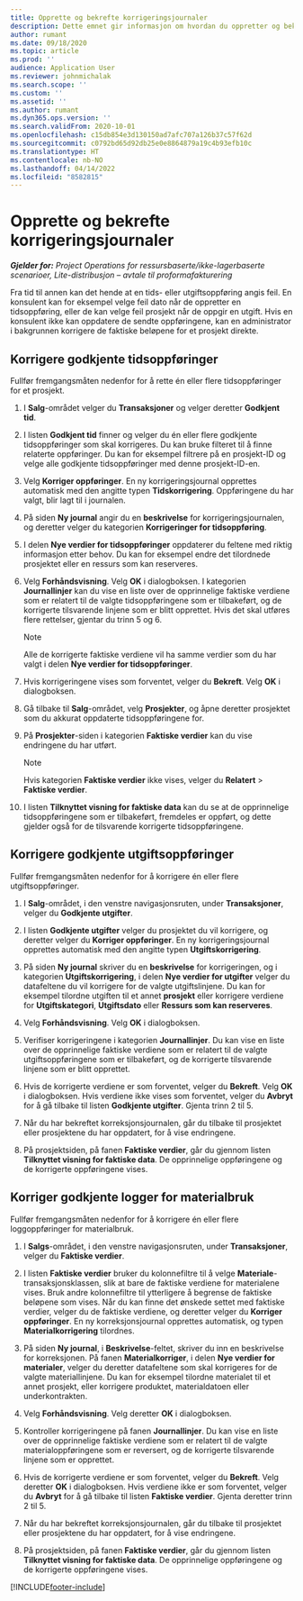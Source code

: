 ```yaml
---
title: Opprette og bekrefte korrigeringsjournaler
description: Dette emnet gir informasjon om hvordan du oppretter og bekrefter en korrigeringsjournal.
author: rumant
ms.date: 09/18/2020
ms.topic: article
ms.prod: ''
audience: Application User
ms.reviewer: johnmichalak
ms.search.scope: ''
ms.custom: ''
ms.assetid: ''
ms.author: rumant
ms.dyn365.ops.version: ''
ms.search.validFrom: 2020-10-01
ms.openlocfilehash: c15db854e3d130150ad7afc707a126b37c57f62d
ms.sourcegitcommit: c0792bd65d92db25e0e8864879a19c4b93efb10c
ms.translationtype: HT
ms.contentlocale: nb-NO
ms.lasthandoff: 04/14/2022
ms.locfileid: "8582815"
---
```

# <a name="create-and-confirm-correction-journals"></a>Opprette og bekrefte korrigeringsjournaler

_**Gjelder for:** Project Operations for ressursbaserte/ikke-lagerbaserte scenarioer, Lite-distribusjon – avtale til proformafakturering_

Fra tid til annen kan det hende at en tids- eller utgiftsoppføring angis feil. En konsulent kan for eksempel velge feil dato når de oppretter en tidsoppføring, eller de kan velge feil prosjekt når de oppgir en utgift. Hvis en konsulent ikke kan oppdatere de sendte oppføringene, kan en administrator i bakgrunnen korrigere de faktiske beløpene for et prosjekt direkte.

## <a name="correct-approved-time-entries"></a>Korrigere godkjente tidsoppføringer     

Fullfør fremgangsmåten nedenfor for å rette én eller flere tidsoppføringer for et prosjekt.

1. I **Salg**-området velger du **Transaksjoner** og velger deretter **Godkjent tid**. 

2. I listen **Godkjent tid** finner og velger du én eller flere godkjente tidsoppføringer som skal korrigeres. Du kan bruke filteret til å finne relaterte oppføringer. Du kan for eksempel filtrere på en prosjekt-ID og velge alle godkjente tidsoppføringer med denne prosjekt-ID-en.

3. Velg **Korriger oppføringer**. En ny korrigeringsjournal opprettes automatisk med den angitte typen **Tidskorrigering**. Oppføringene du har valgt, blir lagt til i journalen. 

4. På siden **Ny journal** angir du en **beskrivelse** for korrigeringsjournalen, og deretter velger du kategorien **Korrigeringer for tidsoppføring**.  

5. I delen **Nye verdier for tidsoppføringer** oppdaterer du feltene med riktig informasjon etter behov. Du kan for eksempel endre det tilordnede prosjektet eller en ressurs som kan reserveres.

6. Velg **Forhåndsvisning**. Velg **OK** i dialogboksen. I kategorien **Journallinjer** kan du vise en liste over de opprinnelige faktiske verdiene som er relatert til de valgte tidsoppføringene som er tilbakeført, og de korrigerte tilsvarende linjene som er blitt opprettet. Hvis det skal utføres flere rettelser, gjentar du trinn 5 og 6. 

    > [!NOTE]
    > Alle de korrigerte faktiske verdiene vil ha samme verdier som du har valgt i delen **Nye verdier for tidsoppføringer**.

7. Hvis korrigeringene vises som forventet, velger du **Bekreft**. Velg **OK** i dialogboksen.

8. Gå tilbake til **Salg**-området, velg **Prosjekter**, og åpne deretter prosjektet som du akkurat oppdaterte tidsoppføringene for. 

9. På **Prosjekter**-siden i kategorien **Faktiske verdier** kan du vise endringene du har utført. 

    > [!NOTE]
    > Hvis kategorien **Faktiske verdier** ikke vises, velger du **Relatert** > **Faktiske verdier**.  

10. I listen **Tilknyttet visning for faktiske data** kan du se at de opprinnelige tidsoppføringene som er tilbakeført, fremdeles er oppført, og dette gjelder også for de tilsvarende korrigerte tidsoppføringene. 

 
## <a name="correct-approved-expense-entries"></a>Korrigere godkjente utgiftsoppføringer

Fullfør fremgangsmåten nedenfor for å korrigere én eller flere utgiftsoppføringer. 

1. I **Salg**-området, i den venstre navigasjonsruten, under **Transaksjoner**, velger du **Godkjente utgifter**.

2. I listen **Godkjente utgifter** velger du prosjektet du vil korrigere, og deretter velger du **Korriger oppføringer**. En ny korrigeringsjournal opprettes automatisk med den angitte typen **Utgiftskorrigering**. 

3. På siden **Ny journal** skriver du en **beskrivelse** for korrigeringen, og i kategorien **Utgiftskorrigering**, i delen **Nye verdier for utgifter** velger du datafeltene du vil korrigere for de valgte utgiftslinjene. Du kan for eksempel tilordne utgiften til et annet **prosjekt** eller korrigere verdiene for **Utgiftskategori**, **Utgiftsdato** eller **Ressurs som kan reserveres**.

4. Velg **Forhåndsvisning**. Velg **OK** i dialogboksen. 

5. Verifiser korrigeringene i kategorien **Journallinjer**. Du kan vise en liste over de opprinnelige faktiske verdiene som er relatert til de valgte utgiftsoppføringene som er tilbakeført, og de korrigerte tilsvarende linjene som er blitt opprettet.

6. Hvis de korrigerte verdiene er som forventet, velger du **Bekreft**. Velg **OK** i dialogboksen. Hvis verdiene ikke vises som forventet, velger du **Avbryt** for å gå tilbake til listen **Godkjente utgifter**. Gjenta trinn 2 til 5. 

7. Når du har bekreftet korreksjonsjournalen, går du tilbake til prosjektet eller prosjektene du har oppdatert, for å vise endringene.

8. På prosjektsiden, på fanen **Faktiske verdier**, går du gjennom listen **Tilknyttet visning for faktiske data**. De opprinnelige oppføringene og de korrigerte oppføringene vises.


## <a name="correct-approved-material-usage-logs"></a>Korriger godkjente logger for materialbruk

Fullfør fremgangsmåten nedenfor for å korrigere én eller flere loggoppføringer for materialbruk.

1. I **Salgs**-området, i den venstre navigasjonsruten, under **Transaksjoner**, velger du **Faktiske verdier**.

2. I listen **Faktiske verdier** bruker du kolonnefiltre til å velge **Materiale**-transaksjonsklassen, slik at bare de faktiske verdiene for materialene vises. Bruk andre kolonnefiltre til ytterligere å begrense de faktiske beløpene som vises. Når du kan finne det ønskede settet med faktiske verdier, velger du de faktiske verdiene, og deretter velger du **Korriger oppføringer**. En ny korreksjonsjournal opprettes automatisk, og typen **Materialkorrigering** tilordnes.

3. På siden **Ny journal**, i **Beskrivelse**-feltet, skriver du inn en beskrivelse for korreksjonen. På fanen **Materialkorriger**, i delen **Nye verdier for materialer**, velger du deretter datafeltene som skal korrigeres for de valgte materiallinjene. Du kan for eksempel tilordne materialet til et annet prosjekt, eller korrigere produktet, materialdatoen eller underkontrakten.

4. Velg **Forhåndsvisning**. Velg deretter **OK** i dialogboksen.

5. Kontroller korrigeringene på fanen **Journallinjer**. Du kan vise en liste over de opprinnelige faktiske verdiene som er relatert til de valgte materialoppføringene som er reversert, og de korrigerte tilsvarende linjene som er opprettet.

6. Hvis de korrigerte verdiene er som forventet, velger du **Bekreft**. Velg deretter **OK** i dialogboksen. Hvis verdiene ikke er som forventet, velger du **Avbryt** for å gå tilbake til listen **Faktiske verdier**. Gjenta deretter trinn 2 til 5.

7. Når du har bekreftet korreksjonsjournalen, går du tilbake til prosjektet eller prosjektene du har oppdatert, for å vise endringene.

8. På prosjektsiden, på fanen **Faktiske verdier**, går du gjennom listen **Tilknyttet visning for faktiske data**. De opprinnelige oppføringene og de korrigerte oppføringene vises.


[!INCLUDE[footer-include](../includes/footer-banner.md)]
